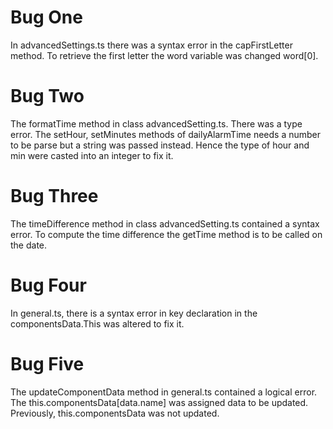 # Bug One
In advancedSettings.ts there was a syntax error in the capFirstLetter method. To retrieve the first letter the word variable was changed word[0].

# Bug Two
The formatTime method in class advancedSetting.ts. There was a type error. The setHour, setMinutes methods of dailyAlarmTime needs a number to be parse  but a string was passed instead. Hence the type of hour and min  were casted into an integer to fix it.

# Bug Three
The timeDifference method in class advancedSetting.ts contained a syntax error. To compute the time difference the getTime method is to be called on the date.

# Bug Four
In general.ts, there is a syntax error in key declaration in the componentsData.This was altered to fix it.

# Bug Five
The updateComponentData  method in general.ts contained a logical error. The this.componentsData[data.name] was assigned data to be updated. Previously, this.componentsData was not updated.